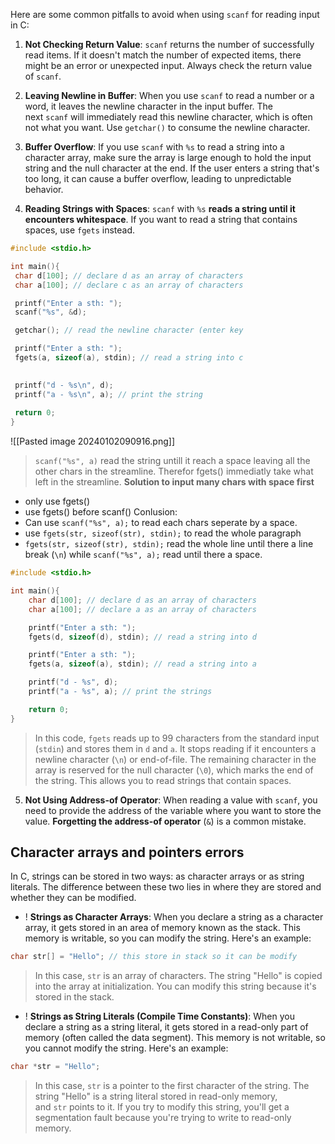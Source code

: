Here are some common pitfalls to avoid when using `scanf` for reading input in C:

1. **Not Checking Return Value**: `scanf` returns the number of successfully read items. If it doesn't match the number of expected items, there might be an error or unexpected input. Always check the return value of `scanf`.
    
2. **Leaving Newline in Buffer**: When you use `scanf` to read a number or a word, it leaves the newline character in the input buffer. The next `scanf` will immediately read this newline character, which is often not what you want. Use `getchar()` to consume the newline character.
    
3. **Buffer Overflow**: If you use `scanf` with `%s` to read a string into a character array, make sure the array is large enough to hold the input string and the null character at the end. If the user enters a string that's too long, it can cause a buffer overflow, leading to unpredictable behavior.
    
4. **Reading Strings with Spaces**: `scanf` with `%s` **reads a string until it encounters whitespace**. If you want to read a string that contains spaces, use `fgets` instead.
```c
#include <stdio.h>

int main(){
 char d[100]; // declare d as an array of characters
 char a[100]; // declare c as an array of characters

 printf("Enter a sth: ");
 scanf("%s", &d);

 getchar(); // read the newline character (enter key

 printf("Enter a sth: ");
 fgets(a, sizeof(a), stdin); // read a string into c
 

 printf("d - %s\n", d);
 printf("a - %s\n", a); // print the string
 
 return 0;
}
```
![[Pasted image 20240102090916.png]]
> `scanf("%s", a)`  read the string untill it reach a space leaving all the other chars in the streamline. Therefor fgets() immediatly take what left in the streamline.
**Solution to input many chars with space first**
+ only use fgets()
+ use fgets() before scanf()
Conlusion:
+ Can use `scanf("%s", a);` to read each chars seperate by a space.
+ use `fgets(str, sizeof(str), stdin);` to read the whole paragraph
+ `fgets(str, sizeof(str), stdin);` read the whole line until there a line break (`\n`) while `scanf("%s", a);` read until there a space.
```c
#include <stdio.h>

int main(){
    char d[100]; // declare d as an array of characters
    char a[100]; // declare a as an array of characters

    printf("Enter a sth: ");
    fgets(d, sizeof(d), stdin); // read a string into d

    printf("Enter a sth: ");
    fgets(a, sizeof(a), stdin); // read a string into a

    printf("d - %s", d);
    printf("a - %s", a); // print the strings

    return 0;
}
```
>In this code, `fgets` reads up to 99 characters from the standard input (`stdin`) and stores them in `d` and `a`. It stops reading if it encounters a newline character (`\n`) or end-of-file. The remaining character in the array is reserved for the null character (`\0`), which marks the end of the string. This allows you to read strings that contain spaces.

5. **Not Using Address-of Operator**: When reading a value with `scanf`, you need to provide the address of the variable where you want to store the value. **Forgetting the address-of operator** (`&`) is a common mistake.


## Character arrays and pointers errors
In C, strings can be stored in two ways: as character arrays or as string literals. The difference between these two lies in where they are stored and whether they can be modified.

+ ! **Strings as Character Arrays**: When you declare a string as a character array, it gets stored in an area of memory known as the stack. This memory is writable, so you can modify the string. Here's an example:
```c
char str[] = "Hello"; // this store in stack so it can be modify
```
> In this case, `str` is an array of characters. The string "Hello" is copied into the array at initialization. You can modify this string because it's stored in the stack.

+ ! **Strings as String Literals (Compile Time Constants)**: When you declare a string as a string literal, it gets stored in a read-only part of memory (often called the data segment). This memory is not writable, so you cannot modify the string. Here's an example:
```c
char *str = "Hello";
```
> In this case, `str` is a pointer to the first character of the string. The string "Hello" is a string literal stored in read-only memory, and `str` points to it. If you try to modify this string, you'll get a segmentation fault because you're trying to write to read-only memory.
